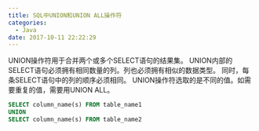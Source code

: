 ```yaml
---
title: SQL中UNION和UNION ALL操作符
categories:
  - Java
date: 2017-10-11 22:22:29
---
```

UNION操作符用于合并两个或多个SELECT语句的结果集。
UNION内部的SELECT语句必须拥有相同数量的列。列也必须拥有相似的数据类型。
同时，每条SELECT语句中的列的顺序必须相同。
UNION操作符选取的是不同的值。如需要重复的值，需要用UNION ALL。
```sql
SELECT column_name(s) FROM table_name1
UNION
SELECT column_name(s) FROM table_name2
```
